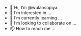 - 👋 Hi, I’m @wulansopiya
- 👀 I’m interested in ...
- 🌱 I’m currently learning ...
- 💞️ I’m looking to collaborate on ...
- 📫 How to reach me ...

<!---
wulansopiya/wulansopiya is a ✨ special ✨ repository because its `README.md` (this file) appears on your GitHub profile.
You can click the Preview link to take a look at your changes.
--->
